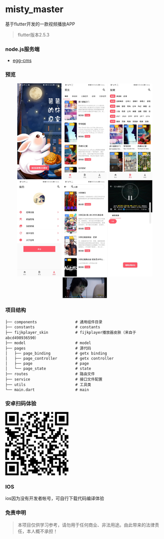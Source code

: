 # misty_master
基于flutter开发的一款视频播放APP
> flutter版本2.5.3
### node.js服务端
- [egg-cms](https://github.com/chillley/egg-cms)

### 预览
<p align="center">
<img src="https://github.com/chillley/images/blob/main/misty/app1.jpg?raw=true" width="140">
<img src="https://github.com/chillley/images/blob/main/misty/app2.jpg?raw=true" width="140">
<img src="https://github.com/chillley/images/blob/main/misty/app3.jpg?raw=true" width="140">
<img src="https://github.com/chillley/images/blob/main/misty/app4.jpg?raw=true" width="140">
<img src="https://github.com/chillley/images/blob/main/misty/app5.jpg?raw=true" width="140">
<img src="https://github.com/chillley/images/blob/main/misty/app6.jpg?raw=true" width="140">
<img src="https://github.com/chillley/images/blob/main/misty/app7.jpg?raw=true" width="140">
</p>

### 项目结构


```
├── components                 # 通用组件目录
├── constants                  # constants 
├── fijkplayer_skin            # fijkplayer播放器皮肤（来自于abcd498936590）
├── model                      # model
├── pages                      # 源代码
│   ├── page_binding           # getx binding
│   ├── page_controller        # getx controller
│   ├── page                   # page
│   └── page_state             # state
├── routes                     # 路由文件
├── service                    # 接口文件配置
├── utils                      # 工具类
└── main.dart                  # main
```

### 安卓扫码体验
![image](https://github.com/chillley/images/blob/main/misty/download.png?raw=true)
### IOS
ios因为没有开发者帐号，可自行下载代码编译体验

### 免责申明
> 本项目仅供学习参考，请勿用于任何商业、非法用途。由此带来的法律责任，本人概不承担！